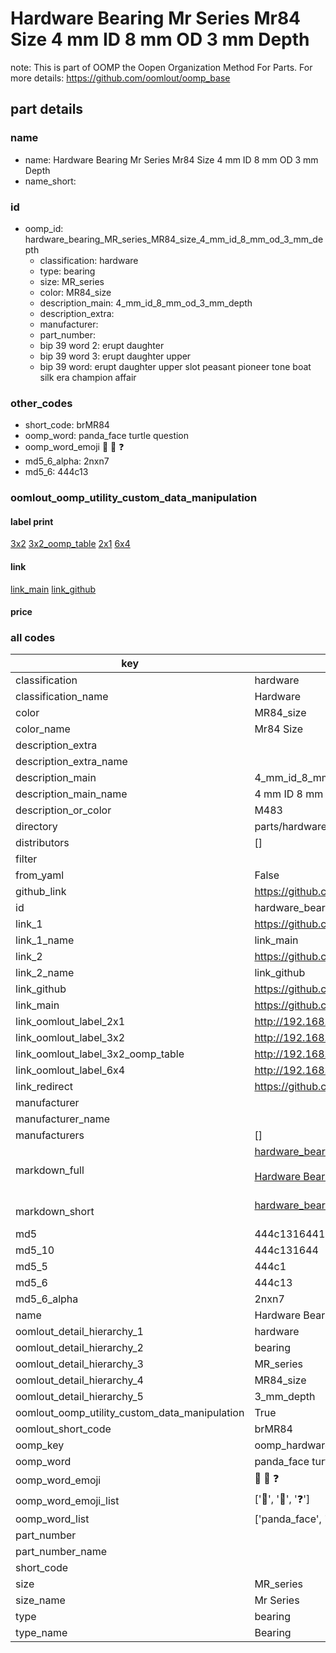 # Hardware Bearing Mr Series Mr84 Size 4 mm ID 8 mm OD 3 mm Depth  

note: This is part of OOMP the Oopen Organization Method For Parts. For more details: https://github.com/oomlout/oomp_base

##  part details
  







### name
* name: Hardware Bearing Mr Series Mr84 Size 4 mm ID 8 mm OD 3 mm Depth
* name_short: 
### id
* oomp_id: hardware_bearing_MR_series_MR84_size_4_mm_id_8_mm_od_3_mm_depth
  * classification: hardware
  * type: bearing
  * size: MR_series
  * color: MR84_size
  * description_main: 4_mm_id_8_mm_od_3_mm_depth
  * description_extra: 
  * manufacturer: 
  * part_number: 
  * bip 39 word 2: erupt daughter
  * bip 39 word 3: erupt daughter upper
  * bip 39 word: erupt daughter upper slot peasant pioneer tone boat silk era champion affair

### other_codes
* short_code: brMR84
* oomp_word: panda_face turtle question
* oomp_word_emoji :panda_face: :turtle: :question:
* md5_6_alpha: 2nxn7
* md5_6: 444c13






### oomlout_oomp_utility_custom_data_manipulation
#### label print
[3x2](http://192.168.1.245:1112/?label=oomp%202nxn7)
[3x2_oomp_table](http://192.168.1.108:1112/?label=oomp%202nxn7)
[2x1](http://192.168.1.242:1112/?label=oomp%202nxn7)
[6x4](http://192.168.1.55:1112/?label=oomp%202nxn7)    

#### link

[link_main](https://github.com/oomlout/oomlout_oomp_version_1_messy/tree/main/parts/hardware_bearing_MR_series_MR84_size_4_mm_id_8_mm_od_3_mm_depth) [link_github](https://github.com/oomlout/oomlout_oomp_version_1_messy/tree/main/parts/hardware_bearing_MR_series_MR84_size_4_mm_id_8_mm_od_3_mm_depth)                             

#### price







### all codes 
| key | value |  
| --- | --- |  
| classification | hardware |  
| classification_name | Hardware |  
| color | MR84_size |  
| color_name | Mr84 Size |  
| description_extra |  |  
| description_extra_name |  |  
| description_main | 4_mm_id_8_mm_od_3_mm_depth |  
| description_main_name | 4 mm ID 8 mm OD 3 mm Depth |  
| description_or_color | M483 |  
| directory | parts/hardware_bearing_MR_series_MR84_size_4_mm_id_8_mm_od_3_mm_depth |  
| distributors | [] |  
| filter |  |  
| from_yaml | False |  
| github_link | https://github.com/oomlout/oomlout_oomp_part_src/tree/main/parts/hardware_bearing_MR_series_MR84_size_4_mm_id_8_mm_od_3_mm_depth |  
| id | hardware_bearing_MR_series_MR84_size_4_mm_id_8_mm_od_3_mm_depth |  
| link_1 | https://github.com/oomlout/oomlout_oomp_version_1_messy/tree/main/parts/hardware_bearing_MR_series_MR84_size_4_mm_id_8_mm_od_3_mm_depth |  
| link_1_name | link_main |  
| link_2 | https://github.com/oomlout/oomlout_oomp_version_1_messy/tree/main/parts/hardware_bearing_MR_series_MR84_size_4_mm_id_8_mm_od_3_mm_depth |  
| link_2_name | link_github |  
| link_github | https://github.com/oomlout/oomlout_oomp_version_1_messy/tree/main/parts/hardware_bearing_MR_series_MR84_size_4_mm_id_8_mm_od_3_mm_depth |  
| link_main | https://github.com/oomlout/oomlout_oomp_version_1_messy/tree/main/parts/hardware_bearing_MR_series_MR84_size_4_mm_id_8_mm_od_3_mm_depth |  
| link_oomlout_label_2x1 | http://192.168.1.242:1112/?label=oomp%202nxn7 |  
| link_oomlout_label_3x2 | http://192.168.1.245:1112/?label=oomp%202nxn7 |  
| link_oomlout_label_3x2_oomp_table | http://192.168.1.108:1112/?label=oomp%202nxn7 |  
| link_oomlout_label_6x4 | http://192.168.1.55:1112/?label=oomp%202nxn7 |  
| link_redirect | https://github.com/oomlout/oomlout_oomp_version_1_messy/tree/main/parts/hardware_bearing_MR_series_MR84_size_4_mm_id_8_mm_od_3_mm_depth |  
| manufacturer |  |  
| manufacturer_name |  |  
| manufacturers | [] |  
| markdown_full | [hardware_bearing_MR_series_MR84_size_4_mm_id_8_mm_od_3_mm_depth](none)<br>[](none)<br>[Hardware Bearing Mr Series Mr84 Size 4 Mm Id 8 Mm Od 3 Mm Depth](none)<br><br> |  
| markdown_short | [hardware_bearing_MR_series_MR84_size_4_mm_id_8_mm_od_3_mm_depth](none)<br><br> |  
| md5 | 444c13164418dc8a94d11cc1de0df267 |  
| md5_10 | 444c131644 |  
| md5_5 | 444c1 |  
| md5_6 | 444c13 |  
| md5_6_alpha | 2nxn7 |  
| name | Hardware Bearing Mr Series Mr84 Size 4 mm ID 8 mm OD 3 mm Depth |  
| oomlout_detail_hierarchy_1 | hardware |  
| oomlout_detail_hierarchy_2 | bearing |  
| oomlout_detail_hierarchy_3 | MR_series |  
| oomlout_detail_hierarchy_4 | MR84_size |  
| oomlout_detail_hierarchy_5 | 3_mm_depth |  
| oomlout_oomp_utility_custom_data_manipulation | True |  
| oomlout_short_code | brMR84 |  
| oomp_key | oomp_hardware_bearing_MR_series_MR84_size_4_mm_id_8_mm_od_3_mm_depth |  
| oomp_word | panda_face turtle question |  
| oomp_word_emoji | :panda_face: :turtle: :question: |  
| oomp_word_emoji_list | [':panda_face:', ':turtle:', ':question:'] |  
| oomp_word_list | ['panda_face', 'turtle', 'question'] |  
| part_number |  |  
| part_number_name |  |  
| short_code |  |  
| size | MR_series |  
| size_name | Mr Series |  
| type | bearing |  
| type_name | Bearing |  
